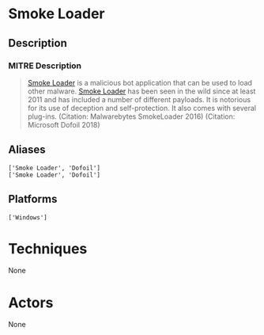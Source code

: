 
# Smoke Loader

## Description

### MITRE Description

> [Smoke Loader](https://attack.mitre.org/software/S0226) is a malicious bot application that can be used to load other malware.
[Smoke Loader](https://attack.mitre.org/software/S0226) has been seen in the wild since at least 2011 and has included a number of different payloads. It is notorious for its use of deception and self-protection. It also comes with several plug-ins. (Citation: Malwarebytes SmokeLoader 2016) (Citation: Microsoft Dofoil 2018)

## Aliases

```
['Smoke Loader', 'Dofoil']
['Smoke Loader', 'Dofoil']
```

## Platforms

```
['Windows']
```

# Techniques

None

# Actors

None
